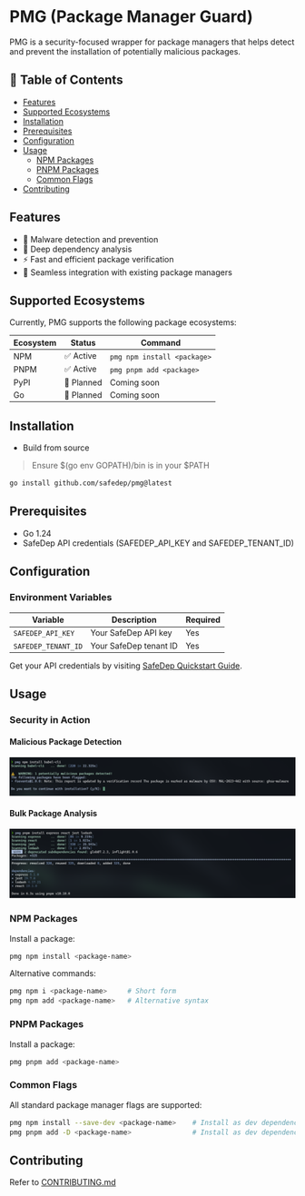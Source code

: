 
# PMG (Package Manager Guard)

PMG is a security-focused wrapper for package managers that helps detect and prevent the installation of potentially malicious packages.


## 📑 Table of Contents
- [Features](#features)
- [Supported Ecosystems](#supported-ecosystems)
- [Installation](#installation)
- [Prerequisites](#prerequisites)
- [Configuration](#configuration)
- [Usage](#usage)
  - [NPM Packages](#npm-packages)
  - [PNPM Packages](#pnpm-packages)
  - [Common Flags](#common-flags)
- [Contributing](#contributing)

## Features
- 🚫 Malware detection and prevention
- 🌲 Deep dependency analysis
- ⚡ Fast and efficient package verification
- 🔄 Seamless integration with existing package managers

## Supported Ecosystems
Currently, PMG supports the following package ecosystems:

| Ecosystem | Status | Command |
|-----------|--------|---------|
| NPM       | ✅ Active | `pmg npm install <package>` |
| PNPM      | ✅ Active | `pmg pnpm add <package>` |
| PyPI      | 🚧 Planned | Coming soon |
| Go        | 🚧 Planned | Coming soon |

## Installation
- Build from source

> Ensure $(go env GOPATH)/bin is in your $PATH

```bash
go install github.com/safedep/pmg@latest
```

## Prerequisites
- Go 1.24
- SafeDep API credentials (SAFEDEP_API_KEY and SAFEDEP_TENANT_ID)

## Configuration

### Environment Variables

| Variable | Description | Required |
|----------|-------------|----------|
| `SAFEDEP_API_KEY` | Your SafeDep API key | Yes |
| `SAFEDEP_TENANT_ID` | Your SafeDep tenant ID | Yes |

Get your API credentials by visiting [SafeDep Quickstart Guide](https://docs.safedep.io/cloud/quickstart).

## Usage

### Security in Action

#### Malicious Package Detection
![pmg scan malicious package](./docs/assets/pmg-malicious-pkg.png)

#### Bulk Package Analysis
![pmg scan & install multiple package](./docs/assets/pmg-scan-multiple-pkgs.png)

### NPM Packages
Install a package:
```bash
pmg npm install <package-name>
```

Alternative commands:
```bash
pmg npm i <package-name>     # Short form
pmg npm add <package-name>   # Alternative syntax
```

### PNPM Packages
Install a package:
```bash
pmg pnpm add <package-name>
```

### Common Flags
All standard package manager flags are supported:
```bash
pmg npm install --save-dev <package-name>    # Install as dev dependency
pmg pnpm add -D <package-name>               # Install as dev dependency
```

## Contributing
Refer to [CONTRIBUTING.md](CONTRIBUTING.md)
